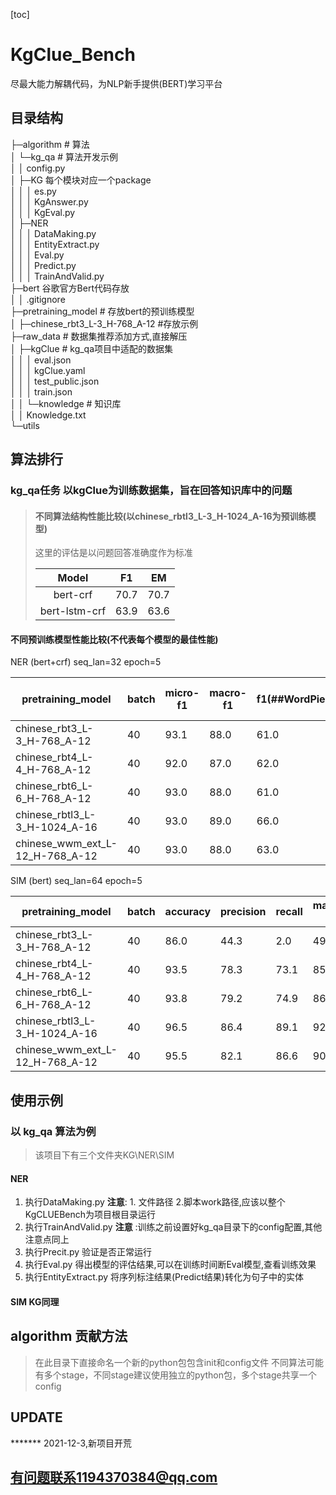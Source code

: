 [toc]

# KgClue_Bench

尽最大能力解耦代码，为NLP新手提供(BERT)学习平台

## 目录结构

├─algorithm # 算法 <br>
│ └─kg_qa # 算法开发示例<br>
│ │ config.py<br>
│ ├─KG 每个模块对应一个package<br>
│ │ │ es.py<br>
│ │ │ KgAnswer.py<br>
│ │ │ KgEval.py<br>
│ ├─NER<br>
│ │ │ DataMaking.py<br>
│ │ │ EntityExtract.py<br>
│ │ │ Eval.py<br>
│ │ │ Predict.py<br>
│ │ │ TrainAndValid.py<br>
├─bert 谷歌官方Bert代码存放<br>
│ │ .gitignore<br>
├─pretraining_model # 存放bert的预训练模型<br>
│ ├─chinese_rbt3_L-3_H-768_A-12 #存放示例<br>
├─raw_data # 数据集推荐添加方式,直接解压<br>
│ ├─kgClue # kg_qa项目中适配的数据集<br>
│ │ │ eval.json<br>
│ │ │ kgClue.yaml<br>
│ │ │ test_public.json<br>
│ │ │ train.json<br>
│ │ └─knowledge # 知识库<br>
│ │ Knowledge.txt<br>
└─utils<br>


## 算法排行

### **kg_qa任务** 以kgClue为训练数据集，旨在回答知识库中的问题

> #### 不同算法结构性能比较(以chinese_rbtl3_L-3_H-1024_A-16为预训练模型)
> 这里的评估是以问题回答准确度作为标准
> 
>Model   | F1     | EM  |
>:----:| :----:  |:----:  |
>bert-crf |  70.7      |  70.7   |
>bert-lstm-crf |  63.9       |  63.6    |

#### 不同预训练模型性能比较(不代表每个模型的最佳性能)
NER (bert+crf) seq_lan=32 epoch=5

| pretraining_model      | batch | micro-f1| macro-f1| f1(##WordPiece) |f1(B-NP/I-NP)|
| ----------- | ----------- | ----------- | ----------- | ----------- | ----------- |
| chinese_rbt3_L-3_H-768_A-12      | 40       | 93.1| 88.0 | 61.0 | 79.0 |
| chinese_rbt4_L-4_H-768_A-12   | 40        | 92.0 | 87.0 | 62.0 | 75.0 |
| chinese_rbt6_L-6_H-768_A-12   | 40        | 93.0 | 88.0 | 61.0 | 77.0 |
| chinese_rbtl3_L-3_H-1024_A-16   | 40       | 93.0 | 89.0 | 66.0 | 77.0 | 
| chinese_wwm_ext_L-12_H-768_A-12   | 40       | 93.0 | 88.0 | 63.0 | 77.0 | 

SIM (bert) seq_lan=64 epoch=5

| pretraining_model      | batch | accuracy| precision| recall |macro-f1|
| ----------- | ----------- | ----------- | ----------- | ----------- | ----------- |
| chinese_rbt3_L-3_H-768_A-12      | 40       | 86.0| 44.3 | 2.0 | 49.0 |
| chinese_rbt4_L-4_H-768_A-12   | 40        | 93.5 | 78.3 | 73.1 | 85.9 |
| chinese_rbt6_L-6_H-768_A-12   | 40        | 93.8 | 79.2 | 74.9 | 86.7 |
| chinese_rbtl3_L-3_H-1024_A-16   | 40       |96.5 |86.4| 89.1| 92.9 | 
| chinese_wwm_ext_L-12_H-768_A-12   | 40       | 95.5| 82.1| 86.6 | 90.9 | 

## 使用示例

### 以 **kg_qa** 算法为例

> 该项目下有三个文件夹KG\NER\SIM

#### NER

1. 执行DataMaking.py **注意**: 1. 文件路径 2.脚本work路径,应该以整个KgCLUEBench为项目根目录运行
2. 执行TrainAndValid.py **注意** :训练之前设置好kg_qa目录下的config配置,其他注意点同上
3. 执行Precit.py 验证是否正常运行
4. 执行Eval.py 得出模型的评估结果,可以在训练时间断Eval模型,查看训练效果
5. 执行EntityExtract.py 将序列标注结果(Predict结果)转化为句子中的实体

#### SIM KG同理

## algorithm 贡献方法

> 在此目录下直接命名一个新的python包包含init和config文件
> 不同算法可能有多个stage，不同stage建议使用独立的python包，多个stage共享一个config

## UPDATE

******* 2021-12-3,新项目开荒

## 有问题联系1194370384@qq.com

